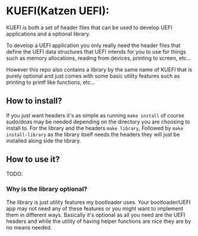 # KUEFI(Katzen UEFI):
KUEFI is both a set of header files that can be used to develop UEFI applications and a optional library.

To develop a UEFI application you only really need the header files that define the UEFI data structures that UEFI intends for you to use for things such as memory allocations, reading from devices, printing to screen, etc...

However this repo also contains a library by the same name of KUEFI that is purely optional and just comes with some basic utility features such as printing to printf like functions, etc...

## How to install?
If you just want headers it's as simple as running `make install` of course sudo/doas may be needed depending on the directory you are choosing to install to. For the library and the headers `make library`, Followed by `make install-library` as the library itself needs the headers they will just be installed along side the library.

## How to use it?
TODO:

### Why is the library optional?
The library is just utility features my bootloader uses. Your bootloader/UEFI app may not need any of these features or you might want to implement them in different ways. Basically it's optional as all you need are the UEFI headers and while the utility of having helper functions are nice they are by no means needed.
